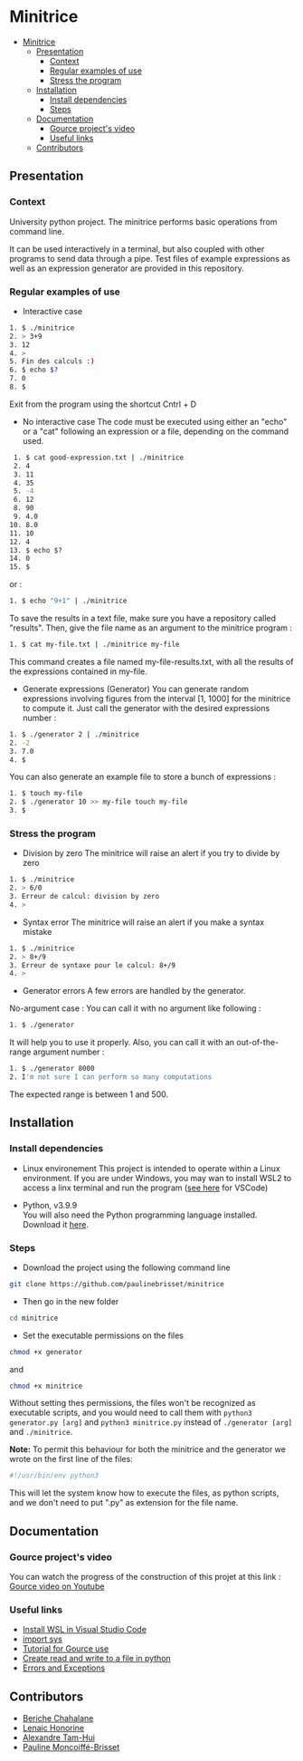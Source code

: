 # Minitrice

- [Minitrice](#minitrice)
    - [Presentation](#presentation)
        - [Context](#context)
        - [Regular examples of use](#regular-examples-of-use)
        - [Stress the program](#stress-the-program)
    - [Installation](#installation)
        - [Install dependencies](#install-dependencies)
        - [Steps](#steps)
    - [Documentation](#documentation)
        - [Gource project's video](#gource-projects-video)
        - [Useful links](#useful-links)
    - [Contributors](#contributors)

## Presentation

### Context
University python project. The minitrice performs basic operations from command line. 

It can be used interactively in a terminal, but also coupled with other programs to send data through a pipe. Test files of example expressions as well as an expression generator are provided in this repository.

### Regular examples of use
- Interactive case
```bash
1. $ ./minitrice
2. > 3+9
3. 12
4. > 
5. Fin des calculs :)
6. $ echo $?
7. 0
8. $ 
```
Exit from the program using the shortcut Cntrl + D

- No interactive case 
The code must be executed using either an "echo" or a "cat" following an expression or a file, depending on the command used.

```bash
 1. $ cat good-expression.txt | ./minitrice
 2. 4
 3. 11
 4. 35
 5. -4
 6. 12
 8. 90
 9. 4.0
10. 8.0
11. 10
12. 4
13. $ echo $?
14. 0
15. $ 
```
or : 

```bash
1. $ echo "9+1" | ./minitrice
```

To save the results in a text file, make sure you have a repository called "results".
Then, give the file name as an argument to the minitrice program : 

```bash
1. $ cat my-file.txt | ./minitrice my-file
```
This command creates a file named my-file-results.txt, with all the results of the expressions contained in my-file.

- Generate expressions (Generator)
You can generate random expressions involving figures from the interval [1, 1000] for the minitrice to compute it. Just call the generator with the desired expressions number : 

```bash
1. $ ./generator 2 | ./minitrice
2. -2
3. 7.0
4. $
```

You can also generate an example file to store a bunch of expressions : 
```bash
1. $ touch my-file
2. $ ./generator 10 >> my-file touch my-file
3. $
```

### Stress the program 

- Division by zero
The minitrice will raise an alert if you try to divide by zero
```bash
1. $ ./minitrice 
2. > 6/0
3. Erreur de calcul: division by zero
4. >
```
- Syntax error
The minitrice will raise an alert if you make a syntax mistake
```bash
1. $ ./minitrice 
2. > 8+/9
3. Erreur de syntaxe pour le calcul: 8+/9
4. >
```


- Generator errors 
A few errors are handled by the generator. 

No-argument case : 
You can call it with no argument like following :
```bash
1. $ ./generator
```
It will help you to use it properly. 
Also, you can call it with an out-of-the-range argument number :
```bash
1. $ ./generator 8000
2. I'm not sure I can perform so many computations
```
The expected range is between 1 and 500.

## Installation

### Install dependencies
- Linux environement
This project is intended to operate within a Linux environment. If you are under Windows, you may wan to install WSL2 to access a linx terminal and run the program ([see here](https://code.visualstudio.com/docs/remote/wsl) for VSCode)

- Python, v3.9.9 <br>
You will also need the Python programming language installed. Download it [here](https://www.python.org/).

### Steps 
- Download the project using the following command line

```bash
git clone https://github.com/paulinebrisset/minitrice
``` 
- Then go in the new folder
```bash
cd minitrice
``` 
- Set the executable permissions on the files
```bash
chmod +x generator
``` 
and
```bash
chmod +x minitrice
```

Without setting thes permissions, the files won't be recognized as executable scripts, and you would need to call them with `python3 generator.py [arg]` and `python3 minitrice.py`  instead of `./generator [arg]` and `./minitrice`.


<b>Note:</b>  To permit this behaviour for both the minitrice and the generator we wrote on the first line of the files: <br>

```bash
#!/usr/bin/env python3
```
This will let the system know how to execute the files, as python scripts, and we don't need to put ".py" as extension for the file name.

## Documentation
### Gource project's video
You can watch the progress of the construction of this projet at this link : [Gource video on Youtube](https://youtu.be/wL6XTHdgqfU)

### Useful links
- [Install WSL in Visual Studio Code](https://code.visualstudio.com/docs/remote/wsl)
- [import sys](https://docs.python.org/fr/3/library/sys.html)
- [Tutorial for Gource use](https://dev.to/voieducode/my-gource-video-production-pipeline-5eb0)
- [Create read and write to a file in python](https://python.doctor/page-lire-ecrire-creer-fichier-python)
- [Errors and Exceptions](https://docs.python.org/fr/3/tutorial/errors.html)

## Contributors
- [Beriche Chahalane](https://github.com/Beriche)
- [Lenaic Honorine](https://github.com/LenaicHnr)
- [Alexandre Tam-Hui](https://github.com/Alextmh)
- [Pauline Moncoiffé-Brisset](https://github.com/paulinebrisset)
